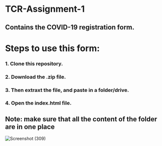 # TCR-Assignment-1

## Contains the COVID-19 registration form.


# Steps to use this form:

### 1. Clone this repository.
### 2. Download the .zip file.
### 3. Then extraxt the file, and paste in a folder/drive.
### 4. Open the index.html file.

## Note: make sure that all the content of the folder are in one place

![Screenshot (309)](https://user-images.githubusercontent.com/86240838/122770929-924e6900-d2c3-11eb-8532-086186181718.png)
